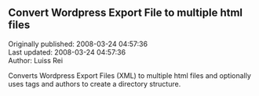 ## Convert Wordpress Export File to multiple html files  
Originally published: 2008-03-24 04:57:36  
Last updated: 2008-03-24 04:57:36  
Author: Luiss Rei  
  
Converts Wordpress Export Files (XML) to multiple html files and optionally uses tags and authors to create a directory structure.